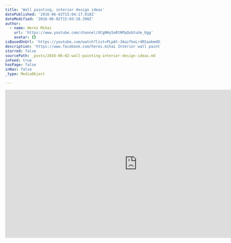 ```yaml
---
title: 'Wall painting, interior design ideas'
datePublished: '2016-06-02T15:04:17.018Z'
dateModified: '2016-06-02T15:03:18.390Z'
author:
  - name: Heres Mihai
    url: 'https://www.youtube.com/channel/UCgNHy5aRtNPpQxbtuUe_Ugg'
    avatar: {}
isBasedOnUrl: 'https://youtube.com/watch?list=PLpAt-3AazfkoLr4RSaakmdOjtcGHT_SwK&v=B_nJ0wPIMx4'
description: 'https://www.facebook.com/heres.mihai Interior wall paint ideas.black and white sunset.clouds moon sun and stars.Wall painting and graffiti, black and white. A sunset in artistic composition, moon, trees, birds, animals, grass. Work in a room, living room. wall. art. art. Home Decorating. Modern bedroom ideas, fine art.speed painting. how to make a beutifull room.'
starred: false
sourcePath: _posts/2016-06-02-wall-painting-interior-design-ideas.md
inFeed: true
hasPage: false
inNav: false
_type: MediaObject

---
```

<iframe src="https://cdn.embedly.com/widgets/media.html?src=https%3A%2F%2Fwww.youtube.com%2Fembed%2Fvideoseries%3Flist%3DPLpAt-3AazfkoLr4RSaakmdOjtcGHT_SwK&amp;url=http%3A%2F%2Fwww.youtube.com%2Fwatch%3Fv%3DB_nJ0wPIMx4&amp;image=https%3A%2F%2Fi.ytimg.com%2Fvi%2FB_nJ0wPIMx4%2Fhqdefault.jpg&amp;key=b7d04c9b404c499eba89ee7072e1c4f7&amp;type=text%2Fhtml&amp;schema=youtube" width="854" height="480" scrolling="no" frameborder="0" allowfullscreen="" style=""></iframe>
